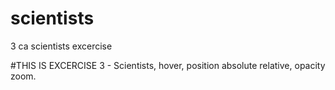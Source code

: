 # scientists
3 ca scientists excercise

#THIS IS EXCERCISE 3 - Scientists, hover, position absolute relative, opacity zoom.
